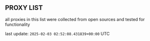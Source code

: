 ## PROXY LIST

all proxies in this list were collected from open sources and tested for functionality

last update: `2025-02-03 02:52:08.431839+00:00` UTC